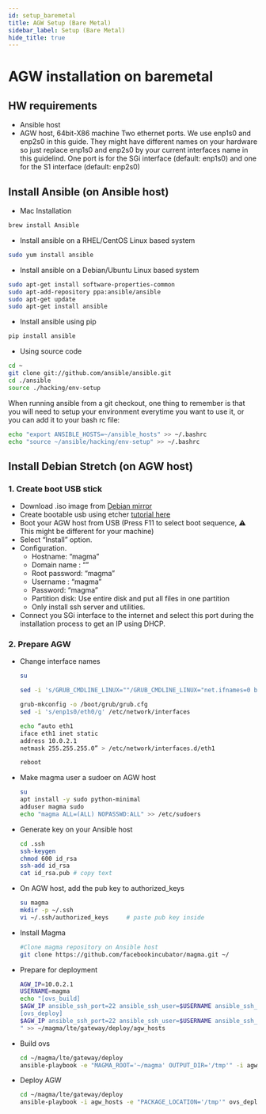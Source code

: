 ```yaml
---
id: setup_baremetal
title: AGW Setup (Bare Metal)
sidebar_label: Setup (Bare Metal)
hide_title: true
---
```


# AGW installation on baremetal

## HW requirements

- Ansible host
- AGW host, 64bit-X86 machine
  Two ethernet ports. We use enp1s0 and enp2s0 in this guide. They might have different names on your hardware so just replace enp1s0 and enp2s0 by your current interfaces name in this guidelind.
  One port is for the SGi interface (default: enp1s0) and one for the S1 interface (default: enp2s0)

## Install Ansible (on Ansible host)

- Mac Installation

```bash
brew install Ansible
```

- Install ansible on a RHEL/CentOS Linux based system

```bash
sudo yum install ansible
```

- Install ansible on a Debian/Ubuntu Linux based system

```bash
sudo apt-get install software-properties-common
sudo apt-add-repository ppa:ansible/ansible
sudo apt-get update
sudo apt-get install ansible
```

- Install ansible using pip

```bash
pip install ansible
```

- Using source code

``` bash
cd ~
git clone git://github.com/ansible/ansible.git
cd ./ansible
source ./hacking/env-setup
```

When running ansible from a git checkout, one thing to remember is that you will need to setup your environment everytime you want to use it, or you can add it to your bash rc file:

```bash
echo "export ANSIBLE_HOSTS=~/ansible_hosts" >> ~/.bashrc
echo "source ~/ansible/hacking/env-setup" >> ~/.bashrc
```

## Install Debian Stretch (on AGW host)

### 1. Create boot USB stick

- Download .iso image from [Debian mirror](http://cdimage.debian.org/mirror/cdimage/archive/9.9.0/amd64/iso-cd/debian-9.9.0-amd64-netinst.iso)
- Create bootable usb using etcher [tutorial here](https://tutorials.ubuntu.com/tutorial/tutorial-create-a-usb-stick-on-macos#0)
- Boot your AGW host from USB (Press F11 to select boot sequence, :warning: This might be different for your machine)
- Select “Install” option.
- Configuration.
    - Hostname: “magma”
    - Domain name : “”
    - Root password: “magma”
    - Username : “magma”
    - Password: “magma”
    - Partition disk: Use entire disk and put all files in one partition
    - Only install ssh server and utilities.
- Connect you SGi interface to the internet and select this port during the installation process to get an IP using DHCP.

### 2. Prepare AGW

- Change interface names

  ```bash
  su

  sed -i 's/GRUB_CMDLINE_LINUX=""/GRUB_CMDLINE_LINUX="net.ifnames=0 biosdevname=0"/g' /etc/default/grub

  grub-mkconfig -o /boot/grub/grub.cfg
  sed -i 's/enp1s0/eth0/g' /etc/network/interfaces

  echo “auto eth1
  iface eth1 inet static
  address 10.0.2.1
  netmask 255.255.255.0” > /etc/network/interfaces.d/eth1

  reboot
  ```

- Make magma user a sudoer on AGW host

  ```bash
  su
  apt install -y sudo python-minimal
  adduser magma sudo
  echo "magma ALL=(ALL) NOPASSWD:ALL" >> /etc/sudoers
  ```

- Generate key on your Ansible host

  ``` bash
  cd .ssh
  ssh-keygen
  chmod 600 id_rsa
  ssh-add id_rsa
  cat id_rsa.pub # copy text
  ```

- On AGW host, add the pub key to authorized_keys

  ```bash
  su magma
  mkdir -p ~/.ssh
  vi ~/.ssh/authorized_keys     # paste pub key inside
  ```

- Install Magma

  ``` bash
  #Clone magma repository on Ansible host
  git clone https://github.com/facebookincubator/magma.git ~/
  ```

- Prepare for deployment

  ``` bash
  AGW_IP=10.0.2.1
  USERNAME=magma
  echo "[ovs_build]
  $AGW_IP ansible_ssh_port=22 ansible_ssh_user=$USERNAME ansible_ssh_private_key_file=~/.ssh/id_rsa
  [ovs_deploy]
  $AGW_IP ansible_ssh_port=22 ansible_ssh_user=$USERNAME ansible_ssh_private_key_file=~/.ssh/id_rsa
  " >> ~/magma/lte/gateway/deploy/agw_hosts
  ```

- Build ovs

  ``` bash
  cd ~/magma/lte/gateway/deploy
  ansible-playbook -e "MAGMA_ROOT='~/magma' OUTPUT_DIR='/tmp'" -i agw_hosts ovs_gtp.yml
  ```

- Deploy AGW

  ``` bash
  cd ~/magma/lte/gateway/deploy
  ansible-playbook -i agw_hosts -e "PACKAGE_LOCATION='/tmp'" ovs_deploy.yml
  ```
